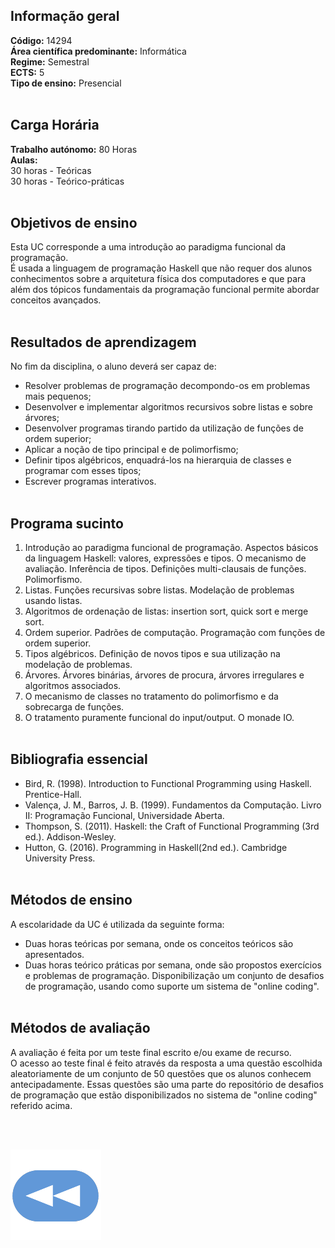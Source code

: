 
## Informação geral
**Código:** 14294
<br>**Área científica predominante:** Informática
<br>**Regime:** Semestral
<br>**ECTS:** 5
<br>**Tipo de ensino:** Presencial
<br><br>
## Carga Horária
**Trabalho autónomo:** 80  Horas
<br>**Aulas:**
<br>30  horas  -  Teóricas
<br>30  horas  -  Teórico-práticas
<br><br>
## Objetivos de ensino
Esta UC corresponde a uma introdução ao paradigma funcional da programação.
<br>É usada a linguagem de programação Haskell que não requer dos alunos conhecimentos sobre a arquitetura física dos computadores e que para além dos tópicos fundamentais da programação funcional permite abordar conceitos avançados.
<br><br>
## Resultados de aprendizagem
No fim da disciplina, o aluno deverá ser capaz de: 
- Resolver problemas de programação decompondo-os em problemas mais pequenos; 
- Desenvolver e implementar algoritmos recursivos sobre listas e sobre árvores; 
- Desenvolver programas tirando partido da utilização de funções de ordem superior; 
- Aplicar a noção de tipo principal e de polimorfismo; 
- Definir tipos algébricos, enquadrá-los na hierarquia de classes e programar com esses tipos; 
- Escrever programas interativos.
<br><br>
## Programa sucinto
1. Introdução ao paradigma funcional de programação. Aspectos básicos da linguagem Haskell: valores, expressões e tipos. O mecanismo de avaliação. Inferência de tipos. Definições multi-clausais de funções. Polimorfismo.
2. Listas. Funções recursivas sobre listas. Modelação de problemas usando listas.
3. Algoritmos de ordenação de listas: insertion sort, quick sort e merge sort.
4. Ordem superior. Padrões de computação. Programação com funções de ordem superior.
5. Tipos algébricos. Definição de novos tipos e sua utilização na modelação de problemas.
6. Árvores. Árvores binárias, árvores de procura, árvores irregulares e algoritmos associados.
7. O mecanismo de classes no tratamento do polimorfismo e da sobrecarga de funções.
8. O tratamento puramente funcional do input/output. O monade IO.
<br><br>
## Bibliografia essencial
* Bird, R. (1998). Introduction to Functional Programming using Haskell. Prentice-Hall. 
* Valença, J. M., Barros, J. B. (1999). Fundamentos da Computação. Livro II: Programação Funcional, Universidade Aberta. 
* Thompson, S. (2011). Haskell: the Craft of Functional Programming (3rd ed.). Addison-Wesley. 
* Hutton, G. (2016). Programming in Haskell(2nd ed.). Cambridge University Press.
<br><br>
## Métodos de ensino
A escolaridade da UC é utilizada da seguinte forma: 
- Duas horas teóricas por semana, onde os conceitos teóricos são apresentados. 
- Duas horas teórico práticas por semana, onde são propostos exercícios e problemas de programação. Disponibilização um conjunto de desafios de programação, usando como suporte um sistema de "online coding".
<br><br>
## Métodos de avaliação
A avaliação é feita por um teste final escrito e/ou exame de recurso.
<br>O acesso ao teste final é feito através da resposta a uma questão escolhida aleatoriamente de um conjunto de 50 questões que os alunos conhecem antecipadamente. Essas questões são uma parte do repositório de desafios de programação que estão disponibilizados no sistema de "online coding" referido acima.

<br><br>

[![retroceder](https://raw.githubusercontent.com/David81820/Recursos-LCC/main/Rewind.png)](https://david81820.github.io/Recursos-LCC/1ano/1sem/PF)

